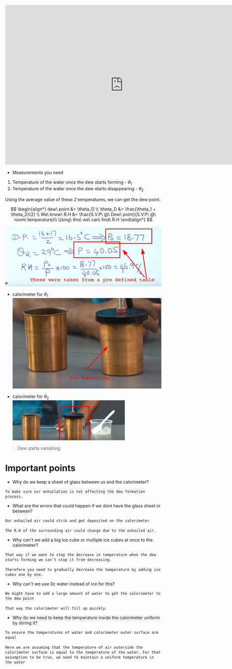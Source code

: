 
<iframe width="760" height="515" src="https://www.youtube.com/embed/v7oBG4DP3uc?si=cdbT5cFcmJQBwXFH" title="YouTube video player" frameborder="0" allow="accelerometer; autoplay; clipboard-write; encrypted-media; gyroscope; picture-in-picture; web-share" referrerpolicy="strict-origin-when-cross-origin" allowfullscreen></iframe>

- Measurements you need

1. Temperature of the water once the dew starts forming - $\theta_1$
2. Temperature of the water once the dew starts disappearing - $\theta_2$

Using the average value of these 2 temperatures, we can get the dew point.

$$
\begin{align*}
dew\ point &= \theta_D
\\
\theta_D &= \frac{\theta_1 + \theta_2}{2}
\\
We\ know\ R.H &= \frac{S.V.P\ @\ Dew\ point}{S.V.P\ @\ room\ temperature}\\
Using\ this\ we\ can\ find\ R.H
\end{align*}
$$

![](../../assets/Images/Pasted%20image%2020240627215317.png)


- calorimeter for $\theta_1$
![](../../assets/Images/Pasted%20image%2020240627214822.png)

- calorimeter for $\theta_2$
![](../../assets/Images/Pasted%20image%2020240627215009.png)
> Dew starts vanishing

# Important points

- Why do we keep a sheet of glass between us and the calorimeter?

```
To make sure our exhailation is not affecting the dew formation process.
```

- What are the errors that could happen if we dont have the glass sheet in between?
```
Our exhailed air could strik and get deposited on the calorimeter

The R.H of the surrounding air could change due to the exhailed air.
```


- Why can't we add a big ice cube or multiple ice cubes at once to the calorimeter? 
```
That way if we want to stop the decrease in temperature when the dew starts forming we can't stop it from decreasing.

Therefore you need to gradually decrease the temperature by adding ice cubes one by one.
```

- Why can't we use 0c water instead of ice for this?
```
We might have to add a large amount of water to get the calorimeter to the dew point

That way the calorimeter will fill up quickly.
```

- Why do we need to keep the temperature inside the calorimeter uniform by stiring it?

```
To ensure the temperatures of water and calorimeter outer surface are equal

Here we are assuming that the temperature of air outerside the calorimeter surface is equal to the temperature of the water. For that assumption to be true, we need to maintain a uniform temperature in the water
```  
